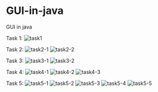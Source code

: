 # GUI-in-java
GUI in java

Task 1:
![task1](https://github.com/JavariaTanveer/GUI-in-java/assets/96641419/5a6afed9-9317-4c59-a4f3-89562c3eae42)

Task 2:
![task2-1](https://github.com/JavariaTanveer/GUI-in-java/assets/96641419/75e15d05-d21d-498a-8496-b56227ba29e6)
![task2-2](https://github.com/JavariaTanveer/GUI-in-java/assets/96641419/fe0f448e-ab4a-46c5-ba71-d2a8bb1d67ae)

Task 3:
![task3-1](https://github.com/JavariaTanveer/GUI-in-java/assets/96641419/90f56e2b-079f-459e-a983-d233bbabfd4c)
![task3-2](https://github.com/JavariaTanveer/GUI-in-java/assets/96641419/beda7bd0-868c-4515-9cc7-6eb439380477)

Task 4:
![task4-1](https://github.com/JavariaTanveer/GUI-in-java/assets/96641419/11ce5b3d-ec07-44d1-a750-40f7f8dadf2d)
![task4-2](https://github.com/JavariaTanveer/GUI-in-java/assets/96641419/45389cf9-c520-4f67-b5ca-a2d5c7140db8)
![task4-3](https://github.com/JavariaTanveer/GUI-in-java/assets/96641419/e63bfd14-5887-45f3-8524-b44acc0c8203)

Task 5:
![task5-1](https://github.com/JavariaTanveer/GUI-in-java/assets/96641419/d10ee046-7bb7-409b-bc20-05a384ee7cf2)
![task5-2](https://github.com/JavariaTanveer/GUI-in-java/assets/96641419/4b12adcd-2c9a-4d1e-8b2c-494cad552e7c)
![task5-3](https://github.com/JavariaTanveer/GUI-in-java/assets/96641419/f82e1e17-fcbf-41c5-b9eb-742479474484)
![task5-4](https://github.com/JavariaTanveer/GUI-in-java/assets/96641419/8ad4136b-297d-4a64-ba12-7762b20e3ef2)
![task5-5](https://github.com/JavariaTanveer/GUI-in-java/assets/96641419/a9f81890-9c66-4673-aef5-a9934a0444cd)
